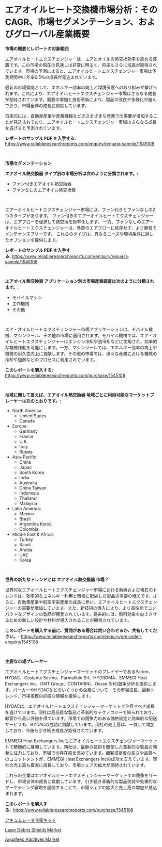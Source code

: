 <p><h1>エアオイルヒート交換機市場分析：そのCAGR、市場セグメンテーション、およびグローバル産業概要</h1></p><p><strong>市場の概要とレポートの対象範囲</strong></p>
<p><p>エアオイルヒートエクスチェンジャーは、エアとオイルの熱交換効率を高める装置です。この市場の現在の見通しは非常に明るく、将来もさらに成長が期待されています。市場の予測によると、エアオイルヒートエクスチェンジャー市場は予測期間中に年率6.5％の成長が見込まれています。</p><p>最新の市場傾向として、エネルギー効率の向上と環境保護への取り組みが挙げられます。これにより、エアオイルヒートエクスチェンジャー市場はさらなる成長が期待されています。需要の増加と技術革新により、製品の改良や多様化が進んでおり、市場全体の成長に貢献しています。</p><p>将来的には、自動車産業や産業機械などのさまざまな産業での需要が増加することが見込まれており、エアオイルヒートエクスチェンジャー市場はさらなる成長を遂げると予測されています。</p></p>
<p><strong>レポートのサンプル PDF を入手する:</strong> <a href="https://www.reliableresearchreports.com/enquiry/request-sample/1545108">https://www.reliableresearchreports.com/enquiry/request-sample/1545108</a></p>
<p>&nbsp;</p>
<p><strong>市場セグメンテーション</strong></p>
<p><strong>エアオイル熱交換器 タイプ別の市場分析は次のように分類されます。:</strong></p>
<p><ul><li>ファン付きエアオイル熱交換器</li><li>ファンなしのエアオイル熱交換器</li></ul></p>
<p>&nbsp;</p>
<p><p>エアーオイルヒートエクスチェンジャー市場には、ファン付きとファンなしの2つのタイプがあります。 ファン付きのエアーオイルヒートエクスチェンジャーは、エアフローを促進して熱交換を効率化します。 一方、ファンなしのエアーオイルヒートエクスチェンジャーは、外部のエアフローに依存せず、より静音でメンテナンスフリーです。 これらのタイプは、異なるニーズや環境条件に適したオプションを提供します。</p></p>
<p><strong>レポートのサンプル PDF を入手する:</strong>&nbsp;<a href="https://www.reliableresearchreports.com/enquiry/request-sample/1545108">https://www.reliableresearchreports.com/enquiry/request-sample/1545108</a></p>
<p>&nbsp;</p>
<p><strong> エアオイル熱交換器 アプリケーション別の市場産業調査は次のように分類されます。:</strong></p>
<p><ul><li>モバイルマシン</li><li>工作機械</li><li>その他</li></ul></p>
<p>&nbsp;</p>
<p><p>エア・オイルヒートエクスチェンジャー市場アプリケーションは、モバイル機械、マシンツール、その他の市場に適用されます。モバイル機械では、エア・オイルヒートエクスチェンジャーはエンジン冷却や油冷却などに使用され、効率的な機械作動を可能にします。一方、マシンツールでは、エネルギー効率の向上や機械の耐久性向上に貢献します。その他の市場では、様々な産業における機械の冷却や加熱などのプロセスに利用されています。</p></p>
<p><strong>このレポートを購入する:</strong>&nbsp; <a href="https://www.reliableresearchreports.com/purchase/1545108">https://www.reliableresearchreports.com/purchase/1545108</a></p>
<p>&nbsp;</p>
<p><strong>地域に関して言えば、エアオイル熱交換器 地域ごとに利用可能なマーケットプレーヤーは次のとおりです。:</strong></p>
<p><ul>
    <li>
        North America:
        <ul>
            <li>United States</li>
            <li>Canada</li>
        </ul>
    </li>
    <li>
        Europe:
        <ul>
            <li>Germany</li>
            <li>France</li>
            <li>U.K.</li>
            <li>Italy</li>
            <li>Russia</li>
        </ul>
    </li>
    <li>
        Asia-Pacific:
        <ul>
            <li>China</li>
            <li>Japan</li>
            <li>South Korea</li>
            <li>India</li>
            <li>Australia</li>
            <li>China Taiwan</li>
            <li>Indonesia</li>
            <li>Thailand</li>
            <li>Malaysia</li>
        </ul>
    </li>
    <li>
        Latin America:
        <ul>
            <li>Mexico</li>
            <li>Brazil</li>
            <li>Argentina Korea</li>
            <li>Colombia</li>
        </ul>
    </li>
    <li>
        Middle East & Africa:
        <ul>
            <li>Turkey</li>
            <li>Saudi</li>
            <li>Arabia</li>
            <li>UAE</li>
            <li>Korea</li>
        </ul>
    </li>
    </ul></p>
<p>&nbsp;</p>
<p><strong>世界の新たなトレンドとは エアオイル熱交換器 市場？</strong></p>
<p><p>世界的なエアオイルヒートエクスチェンジャー市場における新興および現在のトレンドは、効率的なエネルギー利用と環境に配慮した製品の需要の増加です。さらに、自動車産業や航空宇宙産業の成長に伴い、エアオイルヒートエクスチェンジャーの需要が増加しています。また、新技術の導入により、より高性能でコンパクトなデザインの製品が開発されています。将来的には、燃料効率を向上させるための新しい設計や材料が導入されることが期待されています。</p></p>
<p><strong>このレポートを購入する前に、質問がある場合は問い合わせるか、共有してください。</strong>- <a href="https://www.reliableresearchreports.com/enquiry/pre-order-enquiry/1545108">https://www.reliableresearchreports.com/enquiry/pre-order-enquiry/1545108</a></p>
<p>&nbsp;</p>
<p><strong>主要な市場プレーヤー</strong></p>
<p><p>エアオイルヒートエクスチェンジャーマーケットのプレイヤーであるParker、HYDAC、Costante Sesino、Parmafluid Srl、HYDROMA、EMMEGI Heat Exchangers Inc、OMT Group、CONTARINI、Oesse Srlの競争分析を提供します。パーカーやHYDACなどのいくつかの企業について、その市場成長、最新トレンド、市場規模の詳細な情報を提供します。</p><p>HYDACは、エアオイルヒートエクスチェンジャーマーケットで注目すべき成長を遂げています。同社は高品質な製品と革新的なテクノロジーで知られており、顧客から高い評価を得ています。市場での競争力のある価格設定と効率的な配送サービスも、HYDACの成功に貢献しています。同社の売上高は、一貫して増加しており、今後も引き続き成長が期待されています。</p><p>EMMEGI Heat Exchangers Incもエアオイルヒートエクスチェンジャーマーケットで積極的に展開しています。同社は、最新の技術を駆使した革新的な製品の開発に注力しており、市場での存在感を高めています。顧客満足度の高さや品質へのコミットメントが、EMMEGI Heat Exchangers Incの成功を支えています。同社の売上高も着実に成長しており、市場シェアの拡大が期待されています。</p><p>これらの企業はエアオイルヒートエクスチェンジャーマーケットでの競争をリードし、市場全体の成長に貢献しています。引き続き革新的な製品開発や効果的なマーケティング戦略を展開することで、市場シェアの拡大と売上高の増加が見込まれます。</p></p>
<p><strong>このレポートを購入する:</strong>&nbsp;&nbsp;<a href="https://www.reliableresearchreports.com/purchase/1545108">https://www.reliableresearchreports.com/purchase/1545108</a></p>
<p><p><a href="https://github.com/LeanneBruen2023/Market-Research-Report-List-1/blob/main/533978013885.md">アキュムレータ充電キット</a></p><p><a href="https://github.com/Alonsoolds3wq1d81czn8rbol/Market-Research-Report-List-1/blob/main/laser-debris-shields-market.md">Laser Debris Shields Market</a></p><p><a href="https://natural-crush-b99.notion.site/Aquafeed-Additives-Market-Challenges-Opportunities-and-Growth-Drivers-and-Major-Market-Players-fo-d53d56a4460342268072b2e43336b9e5">Aquafeed Additives Market</a></p></p>